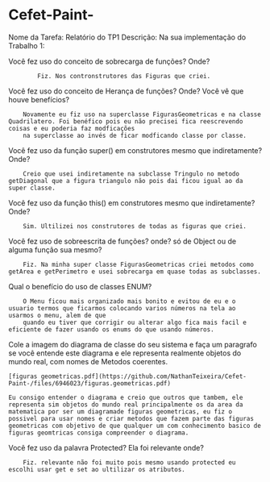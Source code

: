 # Cefet-Paint-
Nome da Tarefa: Relatório do TP1
Descrição: Na sua implementação do Trabalho 1:

Você fez uso do conceito de sobrecarga de funções? Onde?

    		Fiz. Nos contronstrutores das Figuras que criei.

Você fez uso do conceito de Herança de funções? Onde? Você vê que houve benefícios?
		
		Novamente eu fiz uso na superclasse FigurasGeometricas e na classe Quadrilatero. Foi benéfico pois eu não precisei fica reescrevendo coisas e eu poderia faz modficações
		na superclasse ao invés de ficar modficando classe por classe.

Você fez uso da função super() em construtores mesmo que indiretamente? Onde?

		Creio que usei indiretamente na subclasse Tringulo no metodo getDiagonal que a figura triangulo não pois dai ficou igual ao da super classe.

Você fez uso da função this() em construtores mesmo que indiretamente? Onde?

		Sim. Ultilizei nos construtores de todas as figuras que criei.
		

Você fez uso de sobreescrita de funções? onde? só de Object ou de alguma função sua mesmo?

		Fiz. Na minha super classe FigurasGeometricas criei metodos como getArea e getPerimetro e usei sobrecarga em quase todas as subclasses.

Qual o benefício do uso de classes ENUM?

		O Menu ficou mais organizado mais bonito e evitou de eu e o usuario termos que ficarmos colocando varios números na tela ao usarmos o menu, alem de que
		quando eu tiver que corrigir ou alterar algo fica mais facil e eficiente de fazer usando os enums do que usando números.

Cole a imagem do diagrama de classe do seu sistema e faça um paragrafo se você entende este diagrama e ele representa realmente objetos do mundo real, com nomes de Metodos coerentes.

	[figuras geometricas.pdf](https://github.com/NathanTeixeira/Cefet-Paint-/files/6946023/figuras.geometricas.pdf)
	
	Eu consigo entender o diagrama e creio que outros que tambem, ele representa sim objetos do mundo real principalmente os da area da matematica por ser um diagramade figuras geometricas, eu fiz o possivel para usar nomes e criar metodos que fazem parte das figuras geometricas com objetivo de que qualquer um com conhecimento basico de figuras geomtricas consiga compreender o diagrama.




Você fez uso da palavra Protected? Ela foi relevante onde?

		Fiz. relevante não foi muito pois mesmo usando protected eu escolhi usar get e set ao ultilizar os atributos.
